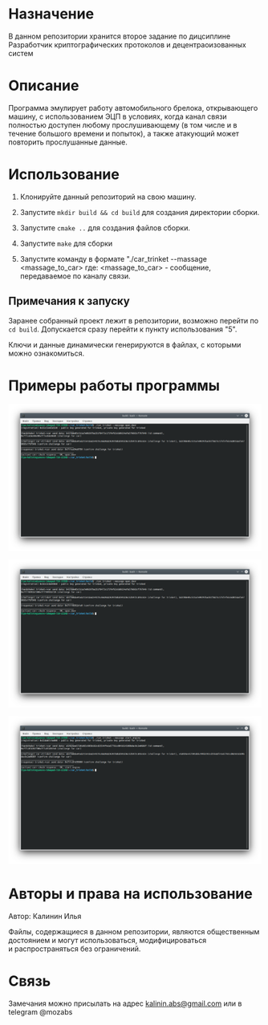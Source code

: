 # Назначение

В данном репозитории хранится второе задание
по дицсиплине Разработчик криптографических протоколов
и децентраоизованных систем

# Описание

Программа эмулирует работу автомобильного брелока, открывающего машину, с использованием ЭЦП в условиях, когда канал связи полностью доступен любому прослушивающему (в том числе и в течение большого времени и попыток), а также атакующий может повторить прослушанные данные.

# Использование

1. Клонируйте данный репозиторий на свою машину.

2. Запустите `mkdir build && cd build` для создания директории сборки.

3. Запустите `cmake ..` для создания файлов сборки.

4. Запустите `make` для сборки

5. Запустите команду в формате "./car_trinket --massage <massage_to_car>
где: <massage_to_car> - сообщение, передаваемое по каналу связи.

## Примечания к запуску

Заранее собранный проект лежит в репозитории, возможно перейти по `cd build`. Допускается сразу перейти к пункту использования "5".

Ключи и данные динамически генерируются в файлах, с которыми можно ознакомиться.

# Примеры работы программы

![alt text](screenshots/Screenshot_1.png "Пример 1")​

![alt text](screenshots/Screenshot_2.png "Пример 2")​

![alt text](screenshots/Screenshot_3.png "Пример 3")​
    
# Авторы и права на использование

Автор: Калинин Илья

Файлы, содержащиеся в данном репозитории, являются общественным достоянием
и могут использоваться, модифицироваться и распространяться без ограничений.

# Связь

Замечания можно присылать на адрес <kalinin.abs@gmail.com> или в telegram @mozabs
